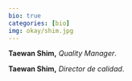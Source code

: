 ```yaml
---
bio: true
categories: [bio]
img: okay/shim.jpg 
---
```

**Taewan Shim,** *Quality Manager*. 

**Taewan Shim,** *Director de calidad*. 
